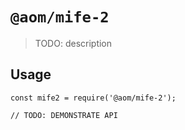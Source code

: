 # `@aom/mife-2`

> TODO: description

## Usage

```
const mife2 = require('@aom/mife-2');

// TODO: DEMONSTRATE API
```
